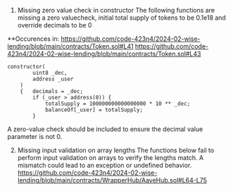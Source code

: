  1. Missing zero value check in constructor
The following functions are missing a zero valuecheck, initial total supply of tokens to be 0.1e18 and override decimals to be 0

**Occurences in:
https://github.com/code-423n4/2024-02-wise-lending/blob/main/contracts/Token.sol#L41
https://github.com/code-423n4/2024-02-wise-lending/blob/main/contracts/Token.sol#L43
```
constructor(
        uint8 _dec,
        address _user
    )
    {   decimals = _dec;
        if (_user > address(0)) {
            totalSupply = 100000000000000000 * 10 ** _dec;
            balanceOf[_user] = totalSupply;
        }
```
A zero-value check should be included to ensure the decimal value parameter is not 0. 


2. Missing input validation on array lengths
The functions below fail to perform input validation on arrays to verify the lengths match.
A mismatch could lead to an exception or undefined behavior.
https://github.com/code-423n4/2024-02-wise-lending/blob/main/contracts/WrapperHub/AaveHub.sol#L64-L75